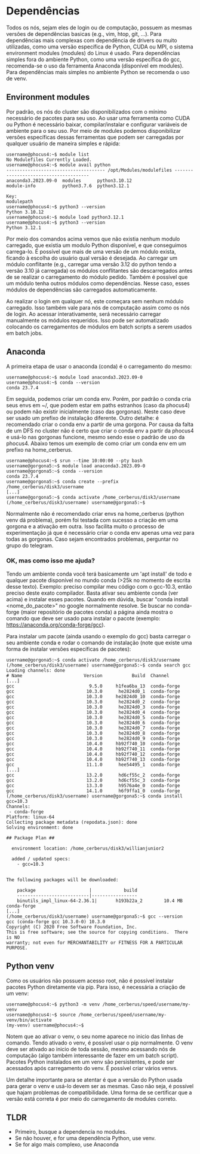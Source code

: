 # Dependências

Todos os nós, sejam eles de login ou de computação, possuem as mesmas versões de dependências basicas (e.g., vim, htop, git, ...). Para dependências mais complexas com dependência de drivers ou muito utilizadas, como uma versão específica de Python, CUDA ou MPI, o sistema environment modules (modules) do Linux é usado. Para dependências simples fora do ambiente Python, como uma versão específica do gcc, recomenda-se o uso da ferramenta Anaconda (disponível em modules). Para dependências mais simples no ambiente Python se recomenda o uso de venv.

## Environment modules

Por padrão, os nós do cluster são disponibilizados com o mínimo necessário de pacotes para seu uso. Ao usar uma ferramenta como CUDA ou Python é necessário baixar, compilar/instalar e configurar variáveis de ambiente para o seu uso. Por meio de modules podemos disponibilizar versões específicas dessas ferramentas que podem ser carregadas por qualquer usuário de maneira simples e rápida:

```comand
username@phocus4:~$ module list
No Modulefiles Currently Loaded.
username@phocus4:~$ module avail python
------------------------------------- /opt/Modules/modulefiles --------------------------------------
anaconda3.2023.09-0  modules      python3.10.12  
module-info          python3.7.6  python3.12.1  

Key:
modulepath  
username@phocus4:~$ python3 --version
Python 3.10.12
username@phocus4:~$ module load python3.12.1 
username@phocus4:~$ python3 --version
Python 3.12.1
```

Por meio dos comandos acima vemos que não existia nenhum modulo carregado, que existia um modulo Python disponível, e que conseguimos carrega-lo. É possível que mais de uma versão de um módulo exista, ficando à escolha do usuário qual versão é desejada. Ao carregar um módulo conflitante (e.g., carregar uma versão 3.12 do python tendo a versão 3.10 já carregada) os módulos conflitantes são descarregados antes de se realizar o carregamento do módulo pedido. Também é possível que um módulo tenha outros módulos como dependências. Nesse caso, esses módulos de dependências são carregados automaticamente.

Ao realizar o login em qualquer nó, este começara sem nenhum módulo carregado. Isso também vale para nós de computação assim como os nós de login. Ao acessar interativamente, será necessário carregar manualmente os módulos requeridos. Isso pode ser automatizado colocando os carregamentos de módulos em batch scripts a serem usados em batch jobs.

## Anaconda

A primeira etapa de usar o anaconda (conda) é o carregamento do mesmo:

```comand
username@phocus4:~$ module load anaconda3.2023.09-0 
username@phocus4:~$ conda --version
conda 23.7.4
```

Em seguida, podemos criar um conda env. Porém, por padrão o conda cria seus envs em ~/, que podem estar em paths estranhos (caso da phocus4) ou podem não existir inicialmente (caso das gorgonas). Neste caso deve ser usado um prefixo de instalação diferente. Outro detalhe: é recomendado criar o conda env a partir de uma gorgona. Por causa da falta de um DFS no cluster não é certo que criar o conda env a partir da phocus4 e usá-lo nas gorgonas funcione, mesmo sendo esse o padrão de uso da phocus4. Abaixo temos um exemplo de como criar um conda env em um prefixo na home_cerberus.

```comand
username@phocus4:~$ srun --time 10:00:00 --pty bash
username@gorgona5:~$ module load anaconda3.2023.09-0 
username@gorgona5:~$ conda --version
conda 23.7.4
username@gorgona5:~$ conda create --prefix /home_cerberus/disk3/username
[...]
username@gorgona5:~$ conda activate /home_cerberus/disk3/username
(/home_cerberus/disk3/username) username@gorgona5:~$
```

Normalmente não é recomendado criar envs na home_cerberus (python venv dá problema), porém foi testada com sucesso a criação em uma gorgona e a ativação em outra. Isso facilita muito o processo de experimentação já que é necessário criar o conda env apenas uma vez para todas as gorgonas. Caso sejam encontrados problemas, perguntar no grupo do telegram.

### OK, mas como isso me ajuda?
Tendo um ambiente conda você terá basicamente um 'apt install' de todo e qualquer pacote disponível no mundo conda (>25k no momento de escrita desse texto). Exemplo: preciso compilar meu código com o gcc-10.3, então preciso deste exato compilador. Basta ativar seu ambiente conda (ver acima) e instalar esses pacotes. Quando em dúvida, buscar "conda install <nome_do_pacote>" no google normalmente resolve. Se buscar no conda-forge (maior repositório de pacotes conda) a página ainda mostra o comando que deve ser usado para instalar o pacote (exemplo: https://anaconda.org/conda-forge/gcc).

Para instalar um pacote (ainda usando o exemplo do gcc) basta carregar o seu ambiente conda e rodar o comando de instalação (note que existe uma forma de instalar versões específicas de pacotes):
```comand
username@gorgona5:~$ conda activate /home_cerberus/disk3/username
(/home_cerberus/disk3/username) username@gorgona5:~$ conda search gcc
Loading channels: done
# Name                       Version           Build  Channel             
[...]      
gcc                            9.5.0     h1fea6ba_13  conda-forge         
gcc                           10.3.0      he2824d0_1  conda-forge         
gcc                           10.3.0     he2824d0_10  conda-forge         
gcc                           10.3.0      he2824d0_2  conda-forge         
gcc                           10.3.0      he2824d0_3  conda-forge         
gcc                           10.3.0      he2824d0_4  conda-forge         
gcc                           10.3.0      he2824d0_5  conda-forge         
gcc                           10.3.0      he2824d0_6  conda-forge         
gcc                           10.3.0      he2824d0_7  conda-forge         
gcc                           10.3.0      he2824d0_8  conda-forge         
gcc                           10.3.0      he2824d0_9  conda-forge         
gcc                           10.4.0     hb92f740_10  conda-forge         
gcc                           10.4.0     hb92f740_11  conda-forge         
gcc                           10.4.0     hb92f740_12  conda-forge         
gcc                           10.4.0     hb92f740_13  conda-forge         
gcc                           11.1.0      hee54495_1  conda-forge
[...]   
gcc                           13.2.0      hd6cf55c_2  conda-forge         
gcc                           13.2.0      hd6cf55c_3  conda-forge         
gcc                           13.3.0      h9576a4e_0  conda-forge         
gcc                           14.1.0      h6f9ffa1_0  conda-forge 
(/home_cerberus/disk3/username) username@gorgona5:~$ conda install gcc=10.3
Channels:
 - conda-forge
Platform: linux-64
Collecting package metadata (repodata.json): done
Solving environment: done

## Package Plan ##

  environment location: /home_cerberus/disk3/willianjunior2

  added / updated specs:
    - gcc=10.3


The following packages will be downloaded:

    package                    |            build
    ---------------------------|-----------------
    binutils_impl_linux-64-2.36.1|       h193b22a_2        10.4 MB  conda-forge
[...]
(/home_cerberus/disk3/username) username@gorgona5:~$ gcc --version
gcc (conda-forge gcc 10.3.0-0) 10.3.0
Copyright (C) 2020 Free Software Foundation, Inc.
This is free software; see the source for copying conditions.  There is NO
warranty; not even for MERCHANTABILITY or FITNESS FOR A PARTICULAR PURPOSE.
```


## Python venv

Como os usuários não possuem acesso root, não é possível instalar pacotes Python diretamente via pip. Para isso, é necessária a criação de um venv:

```comand
username@phocus4:~$ python3 -m venv /home_cerberus/speed/username/my-venv
username@phocus4:~$ source /home_cerberus/speed/username/my-venv/bin/activate
(my-venv) username@phocus4:~$
```

Notem que ao ativar o venv, o seu nome aparece no inicio das linhas de comando. Tendo ativado o venv, é possível usar o pip normalmente. O venv deve ser ativado ao inicio de toda sessão, mesmo acessando nós de computação (algo também interessante de fazer em um batch script). Pacotes Python instalados em um venv são persistentes, e pode ser acessados após carregamento do venv. É possível criar vários venvs.

Um detalhe importante para se atentar é que a versão do Python usada para gerar o venv e usá-lo  devem ser as mesmas. Caso não seja, é possível que hajam problemas de compatibilidade. Uma forma de se certificar que a versão está correta é por meio do carregamento de modules correto.

## TLDR
 - Primeiro, busque a dependencia no modules.
 - Se não houver, e for uma dependência Python, use venv.
 - Se for algo mais complexo, use Anaconda
